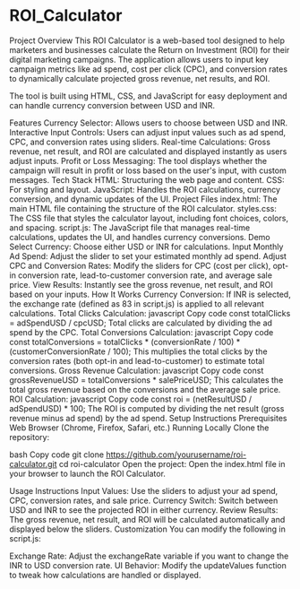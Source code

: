 # ROI_Calculator

Project Overview
This ROI Calculator is a web-based tool designed to help marketers and businesses calculate the Return on Investment (ROI) for their digital marketing campaigns. The application allows users to input key campaign metrics like ad spend, cost per click (CPC), and conversion rates to dynamically calculate projected gross revenue, net results, and ROI.

The tool is built using HTML, CSS, and JavaScript for easy deployment and can handle currency conversion between USD and INR.

Features
Currency Selector: Allows users to choose between USD and INR.
Interactive Input Controls: Users can adjust input values such as ad spend, CPC, and conversion rates using sliders.
Real-time Calculations: Gross revenue, net result, and ROI are calculated and displayed instantly as users adjust inputs.
Profit or Loss Messaging: The tool displays whether the campaign will result in profit or loss based on the user's input, with custom messages.
Tech Stack
HTML: Structuring the web page and content.
CSS: For styling and layout.
JavaScript: Handles the ROI calculations, currency conversion, and dynamic updates of the UI.
Project Files
index.html: The main HTML file containing the structure of the ROI calculator.
styles.css: The CSS file that styles the calculator layout, including font choices, colors, and spacing.
script.js: The JavaScript file that manages real-time calculations, updates the UI, and handles currency conversions.
Demo
Select Currency: Choose either USD or INR for calculations.
Input Monthly Ad Spend: Adjust the slider to set your estimated monthly ad spend.
Adjust CPC and Conversion Rates: Modify the sliders for CPC (cost per click), opt-in conversion rate, lead-to-customer conversion rate, and average sale price.
View Results: Instantly see the gross revenue, net result, and ROI based on your inputs.
How It Works
Currency Conversion: If INR is selected, the exchange rate (defined as 83 in script.js) is applied to all relevant calculations.
Total Clicks Calculation:
javascript
Copy code
const totalClicks = adSpendUSD / cpcUSD;
Total clicks are calculated by dividing the ad spend by the CPC.
Total Conversions Calculation:
javascript
Copy code
const totalConversions = totalClicks * (conversionRate / 100) * (customerConversionRate / 100);
This multiplies the total clicks by the conversion rates (both opt-in and lead-to-customer) to estimate total conversions.
Gross Revenue Calculation:
javascript
Copy code
const grossRevenueUSD = totalConversions * salePriceUSD;
This calculates the total gross revenue based on the conversions and the average sale price.
ROI Calculation:
javascript
Copy code
const roi = (netResultUSD / adSpendUSD) * 100;
The ROI is computed by dividing the net result (gross revenue minus ad spend) by the ad spend.
Setup Instructions
Prerequisites
Web Browser (Chrome, Firefox, Safari, etc.)
Running Locally
Clone the repository:

bash
Copy code
git clone https://github.com/yourusername/roi-calculator.git
cd roi-calculator
Open the project: Open the index.html file in your browser to launch the ROI Calculator.

Usage Instructions
Input Values: Use the sliders to adjust your ad spend, CPC, conversion rates, and sale price.
Currency Switch: Switch between USD and INR to see the projected ROI in either currency.
Review Results: The gross revenue, net result, and ROI will be calculated automatically and displayed below the sliders.
Customization
You can modify the following in script.js:

Exchange Rate: Adjust the exchangeRate variable if you want to change the INR to USD conversion rate.
UI Behavior: Modify the updateValues function to tweak how calculations are handled or displayed.
